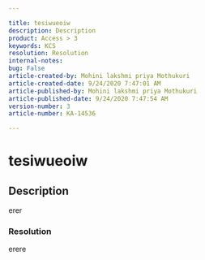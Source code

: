 ```yaml
---  

title: tesiwueoiw  
description: Description  
product: Access > 3  
keywords: KCS  
resolution: Resolution  
internal-notes:   
bug: False  
article-created-by: Mohini lakshmi priya Mothukuri  
article-created-date: 9/24/2020 7:47:01 AM  
article-published-by: Mohini lakshmi priya Mothukuri  
article-published-date: 9/24/2020 7:47:54 AM  
version-number: 3  
article-number: KA-14536

---  
```


# tesiwueoiw

## Description

erer

### Resolution

erere
